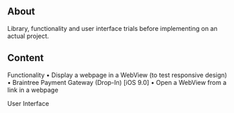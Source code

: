 ## About

Library, functionality and user interface trials before implementing on an actual project. 

## Content

Functionality
• Display a webpage in a WebView (to test responsive design)
• Braintree Payment Gateway (Drop-In) [iOS 9.0]
• Open a WebView from a link in a webpage

User Interface
